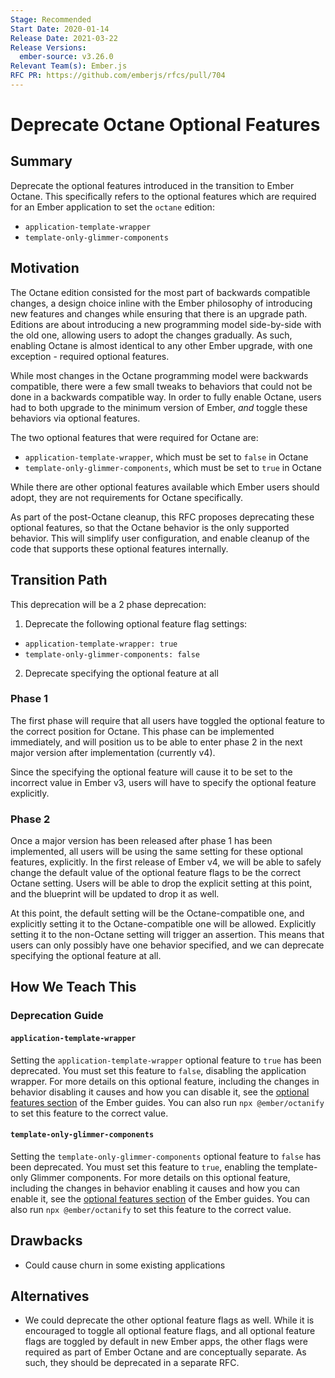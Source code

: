 ```yaml
---
Stage: Recommended
Start Date: 2020-01-14
Release Date: 2021-03-22
Release Versions:
  ember-source: v3.26.0
Relevant Team(s): Ember.js
RFC PR: https://github.com/emberjs/rfcs/pull/704
---
```


# Deprecate Octane Optional Features

## Summary

Deprecate the optional features introduced in the transition to Ember Octane.
This specifically refers to the optional features which are required for an
Ember application to set the `octane` edition:

- `application-template-wrapper`
- `template-only-glimmer-components`

## Motivation

The Octane edition consisted for the most part of backwards compatible changes,
a design choice inline with the Ember philosophy of introducing new features and
changes while ensuring that there is an upgrade path. Editions are about
introducing a new programming model side-by-side with the old one, allowing
users to adopt the changes gradually. As such, enabling Octane is almost
identical to any other Ember upgrade, with one exception - required optional
features.

While most changes in the Octane programming model were backwards compatible,
there were a few small tweaks to behaviors that could not be done in a backwards
compatible way. In order to fully enable Octane, users had to both upgrade to
the minimum version of Ember, _and_ toggle these behaviors via optional
features.

The two optional features that were required for Octane are:

- `application-template-wrapper`, which must be set to `false` in Octane
- `template-only-glimmer-components`, which must be set to `true` in Octane

While there are other optional features available which Ember users should
adopt, they are not requirements for Octane specifically.

As part of the post-Octane cleanup, this RFC proposes deprecating these optional
features, so that the Octane behavior is the only supported behavior. This will
simplify user configuration, and enable cleanup of the code that supports these
optional features internally.

## Transition Path

This deprecation will be a 2 phase deprecation:

1. Deprecate the following optional feature flag settings:
  - `application-template-wrapper: true`
  - `template-only-glimmer-components: false`
2. Deprecate specifying the optional feature at all

### Phase 1

The first phase will require that all users have toggled the optional feature to
the correct position for Octane. This phase can be implemented immediately, and
will position us to be able to enter phase 2 in the next major version after
implementation (currently v4).

Since the specifying the optional feature will cause it to be set to the
incorrect value in Ember v3, users will have to specify the optional feature
explicitly.

### Phase 2

Once a major version has been released after phase 1 has been implemented, all
users will be using the same setting for these optional features, explicitly. In
the first release of Ember v4, we will be able to safely change the default
value of the optional feature flags to be the correct Octane setting. Users will
be able to drop the explicit setting at this point, and the blueprint will be
updated to drop it as well.

At this point, the default setting will be the Octane-compatible one, and
explicitly setting it to the Octane-compatible one will be allowed. Explicitly
setting it to the non-Octane setting will trigger an assertion. This means that
users can only possibly have one behavior specified, and we can deprecate
specifying the optional feature at all.

## How We Teach This

### Deprecation Guide

#### `application-template-wrapper`

Setting the `application-template-wrapper` optional feature to `true` has been
deprecated. You must set this feature to `false`, disabling the application
wrapper. For more details on this optional feature, including the changes in
behavior disabling it causes and how you can disable it, see the
[optional features section](https://guides.emberjs.com/release/configuring-ember/optional-features/#toc_application-template-wrapper)
of the Ember guides. You can also run `npx @ember/octanify` to set this feature
to the correct value.

#### `template-only-glimmer-components`

Setting the `template-only-glimmer-components` optional feature to `false` has been
deprecated. You must set this feature to `true`, enabling the template-only
Glimmer components. For more details on this optional feature, including the
changes in behavior enabling it causes and how you can enable it, see the
[optional features section](https://guides.emberjs.com/release/configuring-ember/optional-features/#toc_template-only-glimmer-components)
of the Ember guides. You can also run `npx @ember/octanify` to set this feature
to the correct value.

## Drawbacks

- Could cause churn in some existing applications

## Alternatives

- We could deprecate the other optional feature flags as well. While it is
  encouraged to toggle all optional feature flags, and all optional feature
  flags are toggled by default in new Ember apps, the other flags were required
  as part of Ember Octane and are conceptually separate. As such, they should be
  deprecated in a separate RFC.

